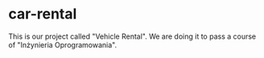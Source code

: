 # car-rental

This is our project called "Vehicle Rental". We are doing it to pass a course of "Inżynieria Oprogramowania".
